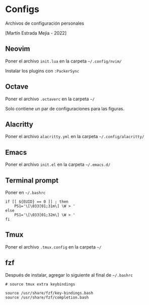 # Configs

Archivos de configuración personales

[Martín Estrada Mejía - 2022]


## Neovim

Poner el archivo `init.lua` en la carpeta `~/.config/nvim/`

Instalar los plugins con `:PackerSync`


## Octave

Poner el archivo `.octaverc` en la carpeta `~/`

Solo contiene un par de configuraciones para las figuras.


## Alacritty 

Poner el archivo `alacritty.yml` en la carpeta `~/.config/alacritty/`


## Emacs

Poner el archivo `init.el` en la carpeta `~/.emacs.d/`


## Terminal prompt

Poner en `~/.bashrc`

```
if [[ ${EUID} == 0 ]] ; then
    PS1='\[\033[01;31m\] \W > '
else
    PS1='\[\033[01;32m\] \W > '
fi
```

## Tmux

Poner el archivo `.tmux.config` en la carpeta `~/`

## fzf

Después de instalar, agregar lo siguiente al final de `~/.bashrc`

```
# source tmux extra keybindings

source /usr/share/fzf/key-bindings.bash
source /usr/share/fzf/completion.bash
```
